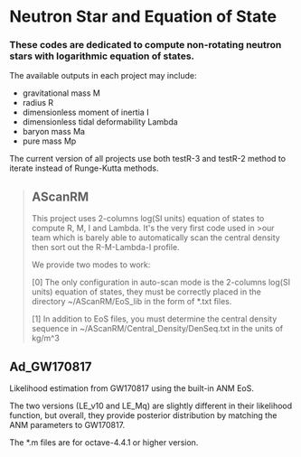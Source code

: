 # Neutron Star and Equation of State

### These codes are dedicated to compute non-rotating neutron stars with logarithmic equation of states. 

The available outputs in each project may include:

+ gravitational mass M
+ radius R
+ dimensionless moment of inertia  I
+ dimensionless tidal deformability  Lambda
+ baryon mass  Ma
+ pure mass  Mp

The current version of all projects use both testR-3 and testR-2 method to iterate instead of Runge-Kutta methods.

>## AScanRM
>This project uses 2-columns log(SI units) equation of states to compute R, M, I and Lambda. It's the very first code used in >our team which is barely able to automatically scan the central density then sort out the R-M-Lambda-I profile.
>
>We provide two modes to work:
>
>[0] The only configuration in auto-scan mode is the 2-columns log(SI units) equation of states, they must be correctly placed in the directory ~/AScanRM/EoS_lib in the form of \*.txt files.
>
>[1] In addition to EoS files, you must determine the central density sequence in ~/AScanRM/Central_Density/DenSeq.txt in the units of kg/m^3

## Ad_GW170817
Likelihood estimation from GW170817 using the built-in ANM EoS.

The two versions (LE_v10 and LE_Mq) are slightly different in their likelihood function, but overall, they provide posterior distribution by matching the ANM parameters to GW170817.

The \*.m files are for octave-4.4.1 or higher version.
